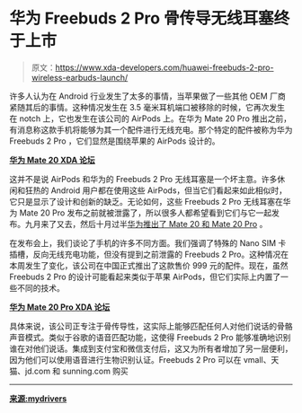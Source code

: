 # 华为 Freebuds 2 Pro 骨传导无线耳塞终于上市

> 原文：<https://www.xda-developers.com/huawei-freebuds-2-pro-wireless-earbuds-launch/>

许多人认为在 Android 行业发生了太多的事情，当苹果做了一些其他 OEM 厂商紧随其后的事情。这种情况发生在 3.5 毫米耳机端口被移除的时候，它再次发生在 notch 上，它也发生在该公司的 AirPods 上。在华为 Mate 20 Pro 推出之前，有消息称这款手机将能够为其一个配件进行无线充电。那个特定的配件被称为华为 Freebuds 2 Pro ，它们显然是围绕苹果的 AirPods 设计的。

[**华为 Mate 20 XDA 论坛**](https://forum.xda-developers.com/mate-20)

这并不是说 AirPods 和华为的 Freebuds 2 Pro 无线耳塞是一个坏主意。许多休闲和狂热的 Android 用户都在使用这些 AirPods，但当它们看起来如此相似时，它只是显示了设计和创新的缺乏。无论如何，这些 Freebuds 2 Pro 无线耳塞在华为 Mate 20 Pro 发布之前就被泄露了，所以很多人都希望看到它们与它一起发布。九月来了又去，然后十月过半[华为推出了 Mate 20 和 Mate 20 Pro](https://www.xda-developers.com/huawei-mate-20-huawei-mate-20-pro-specs-pricing-availability/) 。

在发布会上，我们谈论了手机的许多不同方面。我们强调了特殊的 Nano SIM 卡插槽，反向无线充电功能，但没有提到之前泄露的 Freebuds 2 Pro。这种情况在本周发生了变化，该公司在中国正式推出了这款售价 999 元的配件。现在，虽然 Freebuds 2 Pro 的设计可能看起来类似于苹果 AirPods，但它们实际上内置了一些不同的技术。

[**华为 Mate 20 Pro XDA 论坛**](https://forum.xda-developers.com/mate-20-pro)

具体来说，该公司正专注于骨传导性，这实际上能够匹配任何人对他们说话的骨骼声音模式。类似于谷歌的语音匹配功能，这使得 Freebuds 2 Pro 能够准确地识别谁在对他们说话。集成到支付宝和微信支付后，这又为所有者增加了另一层便利，因为他们可以使用语音进行生物识别认证。Freebuds 2 Pro 可以在 vmall、天猫、jd.com 和 sunning.com 购买

* * *

[**来源:mydrivers**](https://news.mydrivers.com/1/607/607185.htm)